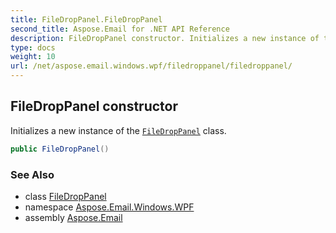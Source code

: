 ```yaml
---
title: FileDropPanel.FileDropPanel
second_title: Aspose.Email for .NET API Reference
description: FileDropPanel constructor. Initializes a new instance of the FileDropPanel class
type: docs
weight: 10
url: /net/aspose.email.windows.wpf/filedroppanel/filedroppanel/
---
```

## FileDropPanel constructor

Initializes a new instance of the [`FileDropPanel`](../) class.

```csharp
public FileDropPanel()
```

### See Also

* class [FileDropPanel](../)
* namespace [Aspose.Email.Windows.WPF](../../filedroppanel/)
* assembly [Aspose.Email](../../../)


